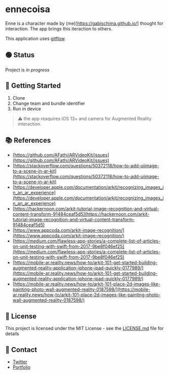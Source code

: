 # ennecoisa
Enne is a character made by (me)[https://gabischima.github.io/] thought for interaction. The app brings this iteraction to others.

This application uses [gitflow](https://jeffkreeftmeijer.com/git-flow/).

## 🟢 Status
Project is _in progress_

## 🎉 Getting Started
1. Clone
2. Change team and bundle identifier
3. Run in device
> ⚠️ the app reaquires iOS 13+ and camera for Augmented Reality interaction.

## 📚 References
- [https://github.com/AFathi/ARVideoKit/issues](https://github.com/AFathi/ARVideoKit/issues)
- [https://stackoverflow.com/questions/50372118/how-to-add-uiimage-to-a-scene-in-ar-kit](https://stackoverflow.com/questions/50372118/how-to-add-uiimage-to-a-scene-in-ar-kit)
- [https://developer.apple.com/documentation/arkit/recognizing_images_in_an_ar_experience](https://developer.apple.com/documentation/arkit/recognizing_images_in_an_ar_experience)
- [https://hackernoon.com/arkit-tutorial-image-recognition-and-virtual-content-transform-91484ceaf5d5](https://hackernoon.com/arkit-tutorial-image-recognition-and-virtual-content-transform-91484ceaf5d5)
- [https://www.appcoda.com/arkit-image-recognition/](https://www.appcoda.com/arkit-image-recognition/)
- [https://medium.com/flawless-app-stories/a-complete-list-of-articles-on-unit-testing-with-swift-from-2017-9be8f046ef25](https://medium.com/flawless-app-stories/a-complete-list-of-articles-on-unit-testing-with-swift-from-2017-9be8f046ef25)
- [https://mobile-ar.reality.news/how-to/arkit-101-get-started-building-augmented-reality-application-iphone-ipad-quickly-0177989/](https://mobile-ar.reality.news/how-to/arkit-101-get-started-building-augmented-reality-application-iphone-ipad-quickly-0177989/)
- [https://mobile-ar.reality.news/how-to/arkit-101-place-2d-images-like-painting-photo-wall-augmented-reality-0187598/](https://mobile-ar.reality.news/how-to/arkit-101-place-2d-images-like-painting-photo-wall-augmented-reality-0187598/)

## 📃 License
This project is licensed under the MIT License - see the [LICENSE.md](LICENSE.md) file for details

## 📩 Contact
- [Twitter](https://twitter.com/gabischima)
- [Portfolio](https://gabischima.github.io/)